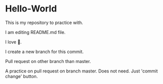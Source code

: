 # Hello-World
This is my repository to practice with.

I am editing README.md file.

I love :pizza:.

I create a new branch for this commit.

Pull request on other branch than master.

A practice on pull request on branch master. Does not need. Just 'commit change' button.
